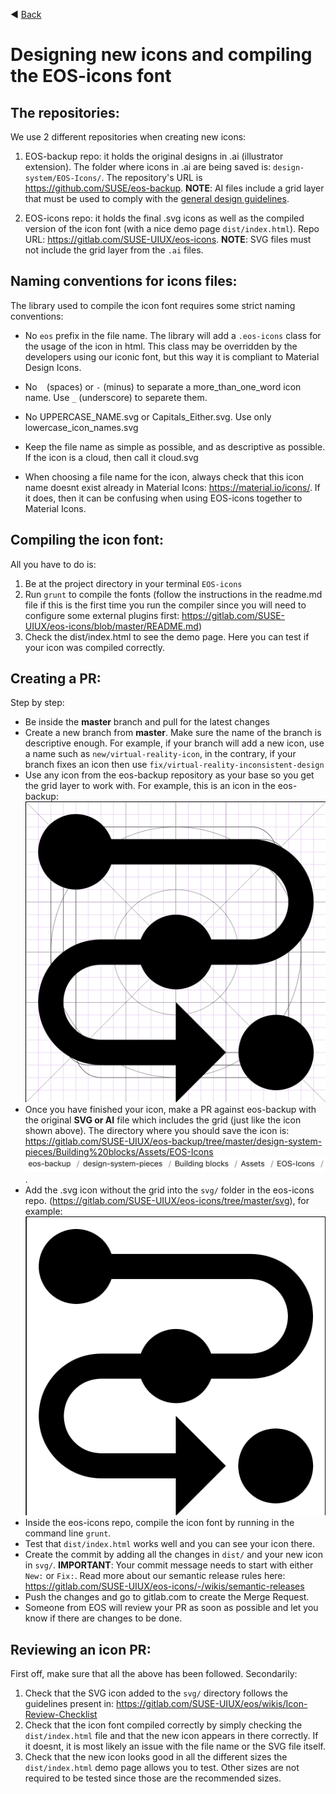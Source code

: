 ◀️ [Back](https://gitlab.com/SUSE-UIUX/eos/wikis/home#designing-the-eos-project)


# Designing new icons and compiling the EOS-icons font

## The repositories:

We use 2 different repositories when creating new icons:

1. EOS-backup repo: it holds the original designs in .ai (illustrator extension). The folder where icons in .ai are being saved is: `design-system/EOS-Icons/`. The repository's URL is https://github.com/SUSE/eos-backup. **NOTE**: AI files include a grid layer that must be used to comply with the [general design guidelines](https://gitlab.com/SUSE-UIUX/eos/-/wikis/Icon-Design-Guide).

2. EOS-icons repo: it holds the final .svg icons as well as the compiled version of the icon font (with a nice demo page `dist/index.html`). Repo URL: https://gitlab.com/SUSE-UIUX/eos-icons. **NOTE**: SVG files must not include the grid layer from the `.ai` files.

## Naming conventions for icons files:

The library used to compile the icon font requires some strict naming conventions:

- No `eos` prefix in the file name. The library will add a `.eos-icons` class for the usage of the icon in html. This class may be overridden by the developers using our iconic font, but this way it is compliant to Material Design Icons.

- No ` ` (spaces) or `-` (minus) to separate a more_than_one_word icon name. Use `_` (underscore) to separete them.

- No UPPERCASE_NAME.svg or Capitals_Either.svg. Use only lowercase_icon_names.svg

- Keep the file name as simple as possible, and as descriptive as possible. If the icon is a cloud, then call it cloud.svg

- When choosing a file name for the icon, always check that this icon name doesnt exist already in Material Icons: https://material.io/icons/. If it does, then it can be confusing when using EOS-icons together to Material Icons.

## Compiling the icon font:

All you have to do is:

1. Be at the project directory in your terminal `EOS-icons`
2. Run `grunt` to compile the fonts (follow the instructions in the readme.md file if this is the first time you run the compiler since you will need to configure some external plugins first: https://gitlab.com/SUSE-UIUX/eos-icons/blob/master/README.md)
3. Check the dist/index.html to see the demo page. Here you can test if your icon was compiled correctly.

## Creating a PR:

Step by step:

  - Be inside the **master** branch and pull for the latest changes
  - Create a new branch from **master**. Make sure the name of the branch is descriptive enough. For example, if your branch will add a new icon, use a name such as `new/virtual-reality-icon`, in the contrary, if your branch fixes an icon then use `fix/virtual-reality-inconsistent-design`
  - Use any icon from the eos-backup repository as your base so you get the grid layer to work with. For example, this is an icon in the eos-backup:
![image](uploads/f770f66ccfcf32221ee87bd780b9efbc/image.png)
  - Once you have finished your icon, make a PR against eos-backup with the original **SVG or AI** file which includes the grid (just like the icon shown above). The directory where you should save the icon is:
https://gitlab.com/SUSE-UIUX/eos-backup/tree/master/design-system-pieces/Building%20blocks/Assets/EOS-Icons
![image](uploads/f22c9ac22e8764fe67e5df84bebc154a/image.png).
  - Add the .svg icon without the grid into the `svg/` folder in the eos-icons repo. (https://gitlab.com/SUSE-UIUX/eos-icons/tree/master/svg), for example:
![image](uploads/67b4403ef851d849543afc8b2c15dc01/image.png)
  - Inside the eos-icons repo, compile the icon font by running in the command line `grunt`.
  - Test that `dist/index.html` works well and you can see your icon there.
  - Create the commit by adding all the changes in `dist/` and your new icon in `svg/`. **IMPORTANT**: Your commit message needs to start with either `New:` or `Fix:`. Read more about our semantic release rules here: https://gitlab.com/SUSE-UIUX/eos-icons/-/wikis/semantic-releases
  - Push the changes and go to gitlab.com to create the Merge Request.
  - Someone from EOS will review your PR as soon as possible and let you know if there are changes to be done.

## Reviewing an icon PR:

First off, make sure that all the above has been followed. Secondarily:

1. Check that the SVG icon added to the `svg/` directory follows the guidelines present in: https://gitlab.com/SUSE-UIUX/eos/wikis/Icon-Review-Checklist
2. Check that the icon font compiled correctly by simply checking the `dist/index.html` file and that the new icon appears in there correctly. If it doesnt, it is most likely an issue with the file name or the SVG file itself.
3. Check that the new icon looks good in all the different sizes the `dist/index.html` demo page allows you to test. Other sizes are not required to be tested since those are the recommended sizes.